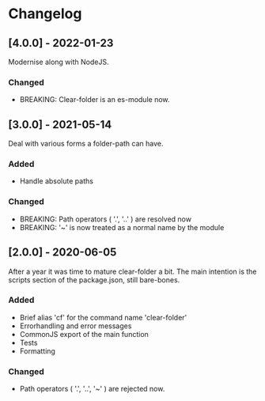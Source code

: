 # Changelog


## [4.0.0] - 2022-01-23

Modernise along with NodeJS.

### Changed
- BREAKING: Clear-folder is an es-module now.


## [3.0.0] - 2021-05-14

Deal with various forms a folder-path can have.

### Added
- Handle absolute paths

### Changed
- BREAKING: Path operators ( '.', '..' ) are resolved now
- BREAKING: '~' is now treated as a normal name by the module


## [2.0.0] - 2020-06-05

After a year it was time to mature clear-folder a bit.
The main intention is the scripts section of the package.json,
still bare-bones.

### Added
- Brief alias 'cf' for the command name 'clear-folder'
- Errorhandling and error messages
- CommonJS export of the main function
- Tests
- Formatting

### Changed
- Path operators ( '.', '..', '~' ) are rejected now.
